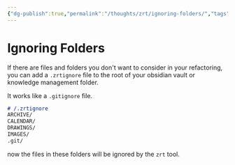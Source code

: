 ```yaml
---
{"dg-publish":true,"permalink":"/thoughts/zrt/ignoring-folders/","tags":["blogged"],"created":"2025-08-26T19:48:02.931+01:00","updated":"2025-08-28T07:26:26.542+01:00"}
---
```


# Ignoring Folders

If there are files and folders you don't want to consider in your refactoring,
you can add a `.zrtignore` file to the root of your obsidian vault or knowledge management folder.

It works like a `.gitignore` file.

```markdown
# /.zrtignore
ARCHIVE/
CALENDAR/
DRAWINGS/
IMAGES/
.git/
```

now the files in these folders will be ignored by the `zrt` tool.
